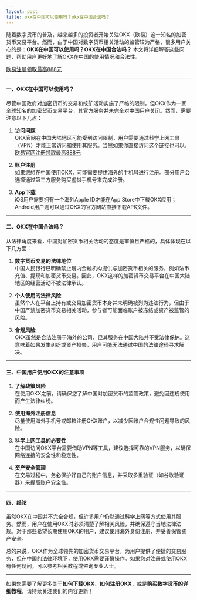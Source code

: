 ```yaml
---
layout: post
title: okx在中国可以使用吗？okx在中国合法吗？
---
```

随着数字货币的普及，越来越多的投资者开始关注OKX（欧易）这一知名的加密货币交易平台。然而，由于中国对数字货币相关活动的监管较为严格，很多用户关心的是：**OKX在中国可以使用吗？OKX在中国合法吗？** 本文将详细解答这些问题，帮助用户更好地了解OKX在中国的使用情况和合法性。

<a class="register-button" href="#">欧易注册领取最高888元</a>

---

#### **一、OKX在中国可以使用吗？**

尽管中国政府对加密货币的交易和挖矿活动实施了严格的限制，但OKX作为一家全球知名的加密货币交易平台，其官方服务并未完全对中国用户关闭。然而，需要注意以下几点：

1. **访问问题**  
   OKX官网在中国大陆地区可能受到访问限制，用户需要通过科学上网工具（VPN）才能正常访问和使用其服务。当然如果你直接访问这个链接也可以，<a class="register-button" href="#">欧易官网注册领取最高888元</a>

2. **账户注册**  
   如果您想在中国使用OKX，可能需要提供海外的手机号进行注册。部分用户会选择通过第三方服务购买虚拟手机号来完成注册。

3. **App下载**  
   iOS用户需要拥有一个海外Apple ID才能在App Store中下载OKX应用；Android用户则可以通过OKX的官方网站直接下载APK文件。

---

#### **二、OKX在中国合法吗？**

从法律角度来看，中国对加密货币相关活动的态度是审慎且严格的，具体体现在以下几方面：

1. **数字货币交易的法律地位**  
   中国人民银行已明确禁止境内金融机构提供与加密货币相关的服务，例如法币充值、提现和加密货币交易。因此，OKX这样的加密货币交易平台在中国大陆地区的经营活动不被法律承认。

2. **个人使用的法律风险**  
   虽然个人在平台上持有或交易加密货币本身并未明确被列为违法行为，但由于中国严禁加密货币交易相关活动，参与者可能面临账户被冻结或资产被监管的风险。

3. **合规风险**  
   OKX虽然是合法注册于海外的公司，但其服务在中国大陆并不受法律保护。这意味着如果发生纠纷或资产损失，用户可能无法通过中国的法律途径寻求解决。

---

#### **三、中国用户使用OKX的注意事项**

1. **了解政策风险**  
   在使用OKX之前，请确保您了解中国对加密货币的监管政策，避免因违规使用而产生法律纠纷。

2. **使用海外注册信息**  
   尽量使用海外手机号或邮箱注册OKX账户，以减少因账户合规性问题导致的风险。

3. **科学上网工具的必要性**  
   在中国访问OKX平台需要借助VPN等工具，建议选择可靠的VPN服务，以确保网络连接的安全性和稳定性。

4. **资产安全管理**  
   在交易过程中，务必保护好自己的账户信息，并采取多重验证（如谷歌验证器）来提高账户安全性。

---

#### **四、结论**

虽然OKX在中国并不完全合规，但许多用户仍然通过科学上网等方式使用其服务。然而，用户在使用OKX时必须清楚了解相关风险，并确保遵守当地法律法规。对于那些希望长期使用OKX的用户，建议使用海外身份注册，并妥善保管资产安全。

总的来说，OKX作为全球领先的加密货币交易平台，为用户提供了便捷的交易服务，但在中国的法律环境下，使用OKX需要谨慎操作。如果您对注册或使用OKX有任何疑问，可以参考相关教程或咨询专业人士。  

---

如果您需要了解更多关于**如何下载OKX**、**如何注册OKX**，或是**购买数字货币的详细教程**，请持续关注我们的内容更新！